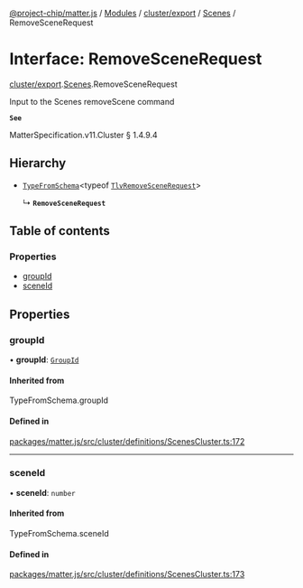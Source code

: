 [@project-chip/matter.js](../README.md) / [Modules](../modules.md) / [cluster/export](../modules/cluster_export.md) / [Scenes](../modules/cluster_export.Scenes.md) / RemoveSceneRequest

# Interface: RemoveSceneRequest

[cluster/export](../modules/cluster_export.md).[Scenes](../modules/cluster_export.Scenes.md).RemoveSceneRequest

Input to the Scenes removeScene command

**`See`**

MatterSpecification.v11.Cluster § 1.4.9.4

## Hierarchy

- [`TypeFromSchema`](../modules/tlv_export.md#typefromschema)\<typeof [`TlvRemoveSceneRequest`](../modules/cluster_export.Scenes.md#tlvremovescenerequest)\>

  ↳ **`RemoveSceneRequest`**

## Table of contents

### Properties

- [groupId](cluster_export.Scenes.RemoveSceneRequest.md#groupid)
- [sceneId](cluster_export.Scenes.RemoveSceneRequest.md#sceneid)

## Properties

### groupId

• **groupId**: [`GroupId`](../modules/datatype_export.md#groupid)

#### Inherited from

TypeFromSchema.groupId

#### Defined in

[packages/matter.js/src/cluster/definitions/ScenesCluster.ts:172](https://github.com/project-chip/matter.js/blob/0c058ae17fdba4c0b89b8b13c309011d51782299/packages/matter.js/src/cluster/definitions/ScenesCluster.ts#L172)

___

### sceneId

• **sceneId**: `number`

#### Inherited from

TypeFromSchema.sceneId

#### Defined in

[packages/matter.js/src/cluster/definitions/ScenesCluster.ts:173](https://github.com/project-chip/matter.js/blob/0c058ae17fdba4c0b89b8b13c309011d51782299/packages/matter.js/src/cluster/definitions/ScenesCluster.ts#L173)

